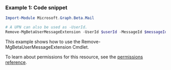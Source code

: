 ### Example 1: Code snippet

```powershellImport-Module Microsoft.Graph.Beta.Mail

# A UPN can also be used as -UserId.
Remove-MgBetaUserMessageExtension -UserId $userId -MessageId $messageId -ExtensionId $extensionId
```
This example shows how to use the Remove-MgBetaUserMessageExtension Cmdlet.
To learn about permissions for this resource, see the [permissions reference](/graph/permissions-reference).

